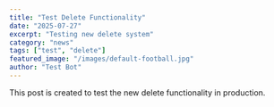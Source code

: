 ```yaml
---
title: "Test Delete Functionality"
date: "2025-07-27"
excerpt: "Testing new delete system"
category: "news"
tags: ["test", "delete"]
featured_image: "/images/default-football.jpg"
author: "Test Bot"
---
```


This post is created to test the new delete functionality in production.